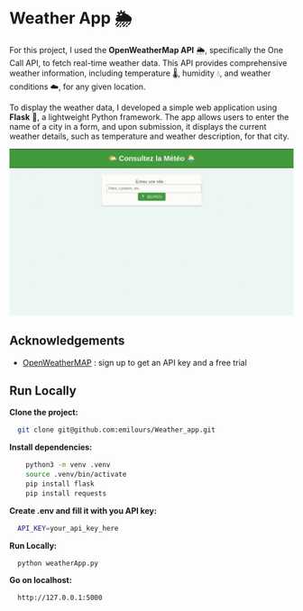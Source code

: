 
# Weather App 🌦️

For this project, I used the **OpenWeatherMap API** 🌦️, specifically the One Call API, to fetch real-time weather data. This API provides comprehensive weather information, including temperature 🌡️, humidity 💧, and weather conditions ☁️, for any given location.

To display the weather data, I developed a simple web application using **Flask** 🍃, a lightweight Python framework. The app allows users to enter the name of a city in a form, and upon submission, it displays the current weather details, such as temperature and weather description, for that city.

![Welcome](assets/welcomingPage.gif)



## Acknowledgements

 - [OpenWeatherMAP](https://openweathermap.org/s) : sign up to get an API key and a free trial



## Run Locally

**Clone the project:**

```bash
  git clone git@github.com:emilours/Weather_app.git
```

**Install dependencies:**

```bash
    python3 -m venv .venv
    source .venv/bin/activate
    pip install flask
    pip install requests
```

**Create .env and fill it with you API key:**

```bash
  API_KEY=your_api_key_here
```

**Run Locally:**

```bash
  python weatherApp.py
```

**Go on localhost:**

```bash
  http://127.0.0.1:5000
```


